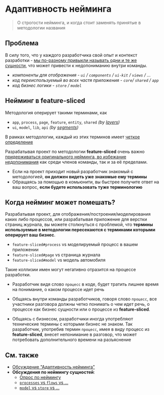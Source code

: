 [refs-layers]: /docs/references/abstractions.md#group-layers
[refs-segments]: /docs/references/abstractions.md#group-segments
[refs-reference]: /docs/references/readme.md

[disc-src]: https://github.com/feature-sliced/wiki/discussions/16
[disc-naming]: https://github.com/feature-sliced/wiki/discussions/31#discussioncomment-464894
[disc-processes]: https://github.com/feature-sliced/wiki/discussions/20
[disc-model]: https://github.com/feature-sliced/wiki/discussions/68

# Адаптивность нейминга
> О строгости нейминга, и когда стоит заменять принятые в методологии названия

## Проблема
В силу того, что у каждого разработчика свой опыт и контекст разработки - [мы по-разному привыкли называть одни и те же сущности][disc-src], что может привести к недопониманию внутри команды.

- *компоненты для отображения - `ui` / `components` / `ui-kit` / `views` / ...*
- *код переиспользуемый во всех частя приложения - `core`/ `shared` / `app`*
- *код бизнес логики - `store` / `model`*

## Нейминг в feature-sliced

Методология оперирует такими терминами, как 
- `app`, `process`, `page`, `feature`, `entity`, `shared` *(by [layers][refs-layers])*
- `ui`, `model`, `lib`, `api` *(by [segments][refs-segments])*

В рамках методологии, каждый из этих терминов имеет [четкое определение][refs-reference]

Разрабатывая проект по методологии **feature-sliced** очень важно [придерживаться оригинального нейминга, во избежание недопонимания][disc-src] как среди членов команды, так и за её пределами.

- Если на проект приходит новый разработчик знакомый с методологией, **он должен видеть уже знакомые ему термины**
- Обращаясь за помощью в комьюнити, вы быстрее получите ответ на ваш вопрос, **если будете использовать туже терминологию**

## Когда нейминг может помешать?
Разрабатывая проект, для отображения/построения/моделирования каких либо процессов, или разрабатывая приложение для верстки страниц журнала, вы можете столкнуться с проблемой, что **термины используемые в методологии пересекаются с терминами которыми оперирует ваш бизнес**.

- `feature-sliced#process` vs моделируемый процесс в вашем приложении
- `feature-sliced#page` vs страница журнала
- `feature-sliced#model` vs модель автомобиля

<!-- TODO: подумать над примерами для других терминов -->  

Такие коллизии имен могут негативно отразится на процессе разработки.

- Разработчик видя слово `процесс` в коде, будет тратить лишнее время на понимание, о каком процессе идет речь

- Общаясь внутри команды разработчиков, говоря слово `процесс`, все участники разговора должны четко понимать о чем идет речь, о процессе как бизнес сущности или о процессе из **feature-sliced**.
  
- Общаясь с бизнесом, разработчики иногда употребляют технические термины с которыми бизнес не знаком. Так разработчик, употребив термин `процесс`, имея в виду процесс из **feature-sliced**, внесет непонимание в разговор, что может потребовать дополнительного времени на разъяснение

## См. также
- [Обсуждение "Адаптивность нейминга"][disc-src]
- **Обсуждения по неймингу сущностей**:
    - [Опрос по неймингу][disc-naming]
    - [`processes` vs `flows` vs ...][disc-processes]
    - [`model` vs `store` vs ...][disc-model]

